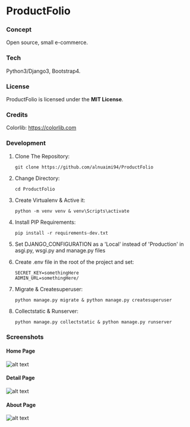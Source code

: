# ProductFolio

### Concept

Open source, small e-commerce.

### Tech

Python3/Django3, Bootstrap4.

### License

ProductFolio is licensed under the **MIT License**.

### Credits

Colorlib: https://colorlib.com

### Development

1. Clone The Repository:

    ```
    git clone https://github.com/alnuaimi94/ProductFolio
    ```

2. Change Directory:

    ```
    cd ProductFolio
    ````

3. Create Virtualenv & Active it:

    ```
    python -m venv venv & venv\Scripts\activate
    ```

4. Install PIP Requirements:

    ```
    pip install -r requirements-dev.txt
    ```

5. Set DJANGO_CONFIGURATION as a 'Local' instead of 'Production' in asgi.py, wsgi.py and manage.py files

6. Create .env file in the root of the project and set:
    ```
    SECRET_KEY=somethingHere
    ADMIN_URL=somethingHere/
    ```

7. Migrate & Createsuperuser:

    ```
    python manage.py migrate & python manage.py createsuperuser
    ```

8. Collectstatic & Runserver:

    ```
    python manage.py collectstatic & python manage.py runserver
    ````

### Screenshots

#### Home Page

![alt text](https://github.com/alnuaimi94/ProductFolio/blob/master/_screenshots/home.png)

#### Detail Page

![alt text](https://github.com/alnuaimi94/ProductFolio/blob/master/_screenshots/detail1.png)

#### About Page

![alt text](https://github.com/alnuaimi94/ProductFolio/blob/master/_screenshots/about.png)
